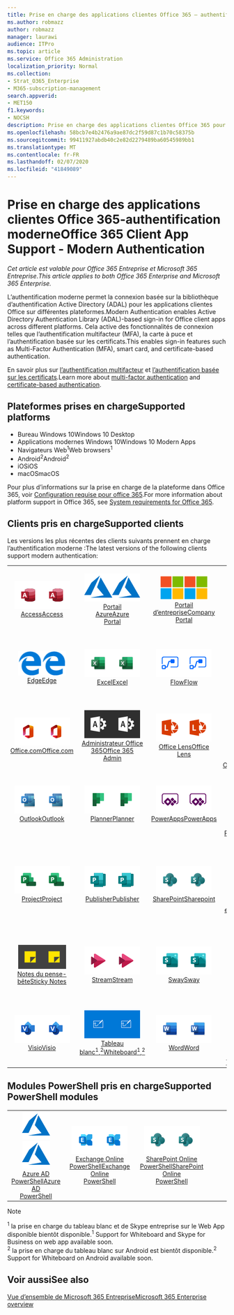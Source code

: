```yaml
---
title: Prise en charge des applications clientes Office 365 — authentification moderne
ms.author: robmazz
author: robmazz
manager: laurawi
audience: ITPro
ms.topic: article
ms.service: Office 365 Administration
localization_priority: Normal
ms.collection:
- Strat_O365_Enterprise
- M365-subscription-management
search.appverid:
- MET150
f1.keywords:
- NOCSH
description: Prise en charge des applications clientes Office 365 pour l’authentification moderne.
ms.openlocfilehash: 58bcb7e4b2476a9ae87dc2f59d87c1b70c58375b
ms.sourcegitcommit: 99411927abdb40c2e82d2279489ba60545989bb1
ms.translationtype: MT
ms.contentlocale: fr-FR
ms.lasthandoff: 02/07/2020
ms.locfileid: "41849089"
---
```

# <a name="office-365-client-app-support---modern-authentication"></a><span data-ttu-id="ec8cb-103">Prise en charge des applications clientes Office 365-authentification moderne</span><span class="sxs-lookup"><span data-stu-id="ec8cb-103">Office 365 Client App Support - Modern Authentication</span></span>

<span data-ttu-id="ec8cb-104">*Cet article est valable pour Office 365 Entreprise et Microsoft 365 Entreprise*.</span><span class="sxs-lookup"><span data-stu-id="ec8cb-104">*This article applies to both Office 365 Enterprise and Microsoft 365 Enterprise.*</span></span>

<span data-ttu-id="ec8cb-105">L’authentification moderne permet la connexion basée sur la bibliothèque d’authentification Active Directory (ADAL) pour les applications clientes Office sur différentes plateformes.</span><span class="sxs-lookup"><span data-stu-id="ec8cb-105">Modern Authentication enables Active Directory Authentication Library (ADAL)-based sign-in for Office client apps across different platforms.</span></span> <span data-ttu-id="ec8cb-106">Cela active des fonctionnalités de connexion telles que l’authentification multifacteur (MFA), la carte à puce et l’authentification basée sur les certificats.</span><span class="sxs-lookup"><span data-stu-id="ec8cb-106">This enables sign-in features such as Multi-Factor Authentication (MFA), smart card, and certificate-based authentication.</span></span>

<span data-ttu-id="ec8cb-107">En savoir plus sur [l’authentification multifacteur](https://docs.microsoft.com/azure/active-directory/authentication/multi-factor-authentication) et [l’authentification basée sur les certificats](https://docs.microsoft.com/azure/active-directory/active-directory-certificate-based-authentication-get-started).</span><span class="sxs-lookup"><span data-stu-id="ec8cb-107">Learn more about [multi-factor authentication](https://docs.microsoft.com/azure/active-directory/authentication/multi-factor-authentication) and [certificate-based authentication](https://docs.microsoft.com/azure/active-directory/active-directory-certificate-based-authentication-get-started).</span></span>

## <a name="supported-platforms"></a><span data-ttu-id="ec8cb-108">Plateformes prises en charge</span><span class="sxs-lookup"><span data-stu-id="ec8cb-108">Supported platforms</span></span>

 - <span data-ttu-id="ec8cb-109">Bureau Windows 10</span><span class="sxs-lookup"><span data-stu-id="ec8cb-109">Windows 10 Desktop</span></span>
 - <span data-ttu-id="ec8cb-110">Applications modernes Windows 10</span><span class="sxs-lookup"><span data-stu-id="ec8cb-110">Windows 10 Modern Apps</span></span>
 - <span data-ttu-id="ec8cb-111">Navigateurs Web<sup>1</sup></span><span class="sxs-lookup"><span data-stu-id="ec8cb-111">Web browsers<sup>1</sup></span></span>
 - <span data-ttu-id="ec8cb-112">Android<sup>2</sup></span><span class="sxs-lookup"><span data-stu-id="ec8cb-112">Android<sup>2</sup></span></span>
 - <span data-ttu-id="ec8cb-113">iOS</span><span class="sxs-lookup"><span data-stu-id="ec8cb-113">iOS</span></span>
 - <span data-ttu-id="ec8cb-114">macOS</span><span class="sxs-lookup"><span data-stu-id="ec8cb-114">macOS</span></span>

<span data-ttu-id="ec8cb-115">Pour plus d’informations sur la prise en charge de la plateforme dans Office 365, voir [Configuration requise pour office 365](https://products.office.com/office-system-requirements).</span><span class="sxs-lookup"><span data-stu-id="ec8cb-115">For more information about platform support in Office 365, see [System requirements for Office 365](https://products.office.com/office-system-requirements).</span></span>

## <a name="supported-clients"></a><span data-ttu-id="ec8cb-116">Clients pris en charge</span><span class="sxs-lookup"><span data-stu-id="ec8cb-116">Supported clients</span></span>

<span data-ttu-id="ec8cb-117">Les versions les plus récentes des clients suivants prennent en charge l’authentification moderne :</span><span class="sxs-lookup"><span data-stu-id="ec8cb-117">The latest versions of the following clients support modern authentication:</span></span>

| | | | | | |
|:---:|:---:|:---:|:---:|:---:|:---:|
| <span data-ttu-id="ec8cb-118">![Icône Access](media/o365-access-64x64.png)</span><span class="sxs-lookup"><span data-stu-id="ec8cb-118">![Access icon](media/o365-access-64x64.png)</span></span> <br> [<span data-ttu-id="ec8cb-119">Access</span><span class="sxs-lookup"><span data-stu-id="ec8cb-119">Access</span></span>](https://products.office.com/access) | <span data-ttu-id="ec8cb-120">![Icône Azure](media/o365-azure-64x64.png)</span><span class="sxs-lookup"><span data-stu-id="ec8cb-120">![Azure icon](media/o365-azure-64x64.png)</span></span> <br> [<span data-ttu-id="ec8cb-121">Portail <br> Azure</span><span class="sxs-lookup"><span data-stu-id="ec8cb-121">Azure <br> Portal </span></span>](https://azure.microsoft.com/features/azure-portal/) | <span data-ttu-id="ec8cb-122">![Icône portail d’entreprise](media/o365-microsoft-64x64.png)</span><span class="sxs-lookup"><span data-stu-id="ec8cb-122">![Company portal icon](media/o365-microsoft-64x64.png)</span></span> <br> [<span data-ttu-id="ec8cb-123">Portail <br> d’entreprise</span><span class="sxs-lookup"><span data-stu-id="ec8cb-123">Company <br> Portal </span></span>](https://docs.microsoft.com/intune-user-help/sign-in-to-the-company-portal) | <span data-ttu-id="ec8cb-124">![Icône Delve](media/o365-delve-64x64.png)</span><span class="sxs-lookup"><span data-stu-id="ec8cb-124">![Delve icon](media/o365-delve-64x64.png)</span></span> <br> [<span data-ttu-id="ec8cb-125">Delve</span><span class="sxs-lookup"><span data-stu-id="ec8cb-125">Delve</span></span>](https://products.office.com/business/intelligent-search) | <span data-ttu-id="ec8cb-126">![Icône Dynamics 365](media/o365-dynamics365-64x64.png)</span><span class="sxs-lookup"><span data-stu-id="ec8cb-126">![Dynamics 365 icon](media/o365-dynamics365-64x64.png)</span></span> <br> [<span data-ttu-id="ec8cb-127">Dynamics 365</span><span class="sxs-lookup"><span data-stu-id="ec8cb-127">Dynamics 365</span></span>](https://dynamics.microsoft.com) 
| <span data-ttu-id="ec8cb-128">![Icône de serveur Edge](media/o365-edge-64x64.png)</span><span class="sxs-lookup"><span data-stu-id="ec8cb-128">![Edge icon](media/o365-edge-64x64.png)</span></span> <br> [<span data-ttu-id="ec8cb-129">Edge</span><span class="sxs-lookup"><span data-stu-id="ec8cb-129">Edge</span></span>](https://www.microsoft.com/windows/microsoft-edge) | <span data-ttu-id="ec8cb-130">![Icône Excel](media/o365-excel-64x64.png)</span><span class="sxs-lookup"><span data-stu-id="ec8cb-130">![Excel icon](media/o365-excel-64x64.png)</span></span> <br> [<span data-ttu-id="ec8cb-131">Excel</span><span class="sxs-lookup"><span data-stu-id="ec8cb-131">Excel</span></span>](https://products.office.com/excel) | <span data-ttu-id="ec8cb-132">![Icône Flow](media/o365-flow-64x64.png)</span><span class="sxs-lookup"><span data-stu-id="ec8cb-132">![Flow icon](media/o365-flow-64x64.png)</span></span> <br> [<span data-ttu-id="ec8cb-133">Flow</span><span class="sxs-lookup"><span data-stu-id="ec8cb-133">Flow</span></span>](https://flow.microsoft.com) | <span data-ttu-id="ec8cb-134">![Icône Forms](media/o365-forms-64x64.png)</span><span class="sxs-lookup"><span data-stu-id="ec8cb-134">![Forms icon](media/o365-forms-64x64.png)</span></span> <br> [<span data-ttu-id="ec8cb-135">Forms</span><span class="sxs-lookup"><span data-stu-id="ec8cb-135">Forms</span></span>](https://flow.microsoft.com/connectors/shared_microsoftforms/microsoft-forms/) | <span data-ttu-id="ec8cb-136">![Icône Kaizala](media/o365-kaizala-64x64.png)</span><span class="sxs-lookup"><span data-stu-id="ec8cb-136">![Kaizala icon](media/o365-kaizala-64x64.png)</span></span> <br> [<span data-ttu-id="ec8cb-137">Kaizala</span><span class="sxs-lookup"><span data-stu-id="ec8cb-137">Kaizala</span></span>](https://products.office.com/en/business/microsoft-kaizala) 
| <span data-ttu-id="ec8cb-138">![Icône Office.com](media/o365-office-64x64.png)</span><span class="sxs-lookup"><span data-stu-id="ec8cb-138">![Office.com icon](media/o365-office-64x64.png)</span></span> <br> [<span data-ttu-id="ec8cb-139">Office.com</span><span class="sxs-lookup"><span data-stu-id="ec8cb-139">Office.com</span></span>](https://www.office.com/) | <span data-ttu-id="ec8cb-140">![Icône d’administrateur Office 365](media/o365-o365admin-64x64.png)</span><span class="sxs-lookup"><span data-stu-id="ec8cb-140">![Office 365 Admin icon](media/o365-o365admin-64x64.png)</span></span> <br> [<span data-ttu-id="ec8cb-141">Administrateur Office <br> 365</span><span class="sxs-lookup"><span data-stu-id="ec8cb-141">Office 365 <br> Admin</span></span>](https://products.office.com/business/manage-office-365-admin-app) | <span data-ttu-id="ec8cb-142">![Icône de l’objectif](media/o365-lens-64x64.png)</span><span class="sxs-lookup"><span data-stu-id="ec8cb-142">![Lens icon](media/o365-lens-64x64.png)</span></span> <br> [<span data-ttu-id="ec8cb-143">Office Lens</span><span class="sxs-lookup"><span data-stu-id="ec8cb-143">Office Lens</span></span>](https://www.microsoft.com/p/office-lens/9wzdncrfj3t8?activetab=pivot%3Aoverviewtab) | <span data-ttu-id="ec8cb-144">![Icône OneDrive entreprise](media/o365-OneDrive-64x64.png)</span><span class="sxs-lookup"><span data-stu-id="ec8cb-144">![OneDrive for Business icon](media/o365-OneDrive-64x64.png)</span></span> <br> [<span data-ttu-id="ec8cb-145">OneDrive</span><span class="sxs-lookup"><span data-stu-id="ec8cb-145">OneDrive</span></span>](https://products.office.com/onedrive-for-business/online-cloud-storage) |  <span data-ttu-id="ec8cb-146">![Icône OneNote](media/o365-OneNote-64x64.png)</span><span class="sxs-lookup"><span data-stu-id="ec8cb-146">![OneNote icon](media/o365-OneNote-64x64.png)</span></span> <br> [<span data-ttu-id="ec8cb-147">OneNote</span><span class="sxs-lookup"><span data-stu-id="ec8cb-147">OneNote</span></span>](https://products.office.com/onenote) 
| <span data-ttu-id="ec8cb-148">![Icône Outlook](media/o365-outlook-64x64.png)</span><span class="sxs-lookup"><span data-stu-id="ec8cb-148">![Outlook icon](media/o365-outlook-64x64.png)</span></span> <br> [<span data-ttu-id="ec8cb-149">Outlook</span><span class="sxs-lookup"><span data-stu-id="ec8cb-149">Outlook</span></span>](https://products.office.com/outlook) | <span data-ttu-id="ec8cb-150">![Icône planificateur](media/o365-planner-64x64.png)</span><span class="sxs-lookup"><span data-stu-id="ec8cb-150">![Planner icon](media/o365-planner-64x64.png)</span></span> <br> [<span data-ttu-id="ec8cb-151">Planner</span><span class="sxs-lookup"><span data-stu-id="ec8cb-151">Planner</span></span>](https://products.office.com/business/task-management-software) | <span data-ttu-id="ec8cb-152">![Icône PowerApp](media/o365-powerapps-64x64.png)</span><span class="sxs-lookup"><span data-stu-id="ec8cb-152">![PowerApps icon](media/o365-powerapps-64x64.png)</span></span> <br> [<span data-ttu-id="ec8cb-153">PowerApps</span><span class="sxs-lookup"><span data-stu-id="ec8cb-153">PowerApps </span></span>](https://powerapps.microsoft.com) | <span data-ttu-id="ec8cb-154">![Icône PowerBI](media/o365-powerbi-64x64.png)</span><span class="sxs-lookup"><span data-stu-id="ec8cb-154">![PowerBI icon](media/o365-powerbi-64x64.png)</span></span> <br> [<span data-ttu-id="ec8cb-155">Power BI</span><span class="sxs-lookup"><span data-stu-id="ec8cb-155">Power BI</span></span>](https://powerbi.microsoft.com)| <span data-ttu-id="ec8cb-156">![Icône PowerPoint](media/o365-powerpoint-64x64.png)</span><span class="sxs-lookup"><span data-stu-id="ec8cb-156">![PowerPoint icon](media/o365-powerpoint-64x64.png)</span></span> <br> [<span data-ttu-id="ec8cb-157">PowerPoint</span><span class="sxs-lookup"><span data-stu-id="ec8cb-157">PowerPoint</span></span>](https://products.office.com/powerpoint) 
| <span data-ttu-id="ec8cb-158">![Icône Project](media/o365-project-64x64.png)</span><span class="sxs-lookup"><span data-stu-id="ec8cb-158">![Project icon](media/o365-project-64x64.png)</span></span> <br> [<span data-ttu-id="ec8cb-159">Project</span><span class="sxs-lookup"><span data-stu-id="ec8cb-159">Project</span></span>](https://products.office.com/project) | <span data-ttu-id="ec8cb-160">![Icône Publisher](media/o365-publisher-64x64.png)</span><span class="sxs-lookup"><span data-stu-id="ec8cb-160">![Publisher icon](media/o365-publisher-64x64.png)</span></span> <br> [<span data-ttu-id="ec8cb-161">Publisher</span><span class="sxs-lookup"><span data-stu-id="ec8cb-161">Publisher</span></span>](https://products.office.com/publisher) | <span data-ttu-id="ec8cb-162">![Icône de SharePoint](media/o365-sharepoint-64x64.png)</span><span class="sxs-lookup"><span data-stu-id="ec8cb-162">![SharePoint icon](media/o365-sharepoint-64x64.png)</span></span> <br> [<span data-ttu-id="ec8cb-163">SharePoint</span><span class="sxs-lookup"><span data-stu-id="ec8cb-163">Sharepoint</span></span>](https://products.office.com/sharepoint) | <span data-ttu-id="ec8cb-164">![Icône Skype Entreprise](media/o365-skypeforbusiness-64x64.png)</span><span class="sxs-lookup"><span data-stu-id="ec8cb-164">![Skype for Business icon](media/o365-skypeforbusiness-64x64.png)</span></span> <br> [<span data-ttu-id="ec8cb-165">Skype <br> entreprise<sup>1</sup></span><span class="sxs-lookup"><span data-stu-id="ec8cb-165">Skype for <br> Business<sup>1</sup></span></span>](https://www.skype.com/business/) | <span data-ttu-id="ec8cb-166">![Icône StaffHub](media/o365-staffhub-64x64.png)</span><span class="sxs-lookup"><span data-stu-id="ec8cb-166">![StaffHub icon](media/o365-staffhub-64x64.png)</span></span> <br> [<span data-ttu-id="ec8cb-167">StaffHub</span><span class="sxs-lookup"><span data-stu-id="ec8cb-167">StaffHub</span></span>](https://products.office.com/microsoft-staffhub/staff-scheduling-software)
| <span data-ttu-id="ec8cb-168">![Icône de pense-bête](media/o365-stickynotes-64x64.png)</span><span class="sxs-lookup"><span data-stu-id="ec8cb-168">![Sticky Notes icon](media/o365-stickynotes-64x64.png)</span></span> <br> [<span data-ttu-id="ec8cb-169">Notes du pense-bête</span><span class="sxs-lookup"><span data-stu-id="ec8cb-169">Sticky Notes</span></span>](https://www.microsoft.com/p/microsoft-sticky-notes/9nblggh4qghw) | <span data-ttu-id="ec8cb-170">![Icône Stream](media/o365-stream-64x64.png)</span><span class="sxs-lookup"><span data-stu-id="ec8cb-170">![Stream icon](media/o365-stream-64x64.png)</span></span> <br> [<span data-ttu-id="ec8cb-171">Stream</span><span class="sxs-lookup"><span data-stu-id="ec8cb-171">Stream</span></span>](https://stream.microsoft.com) | <span data-ttu-id="ec8cb-172">![Icône Sway](media/o365-sway-64x64.png)</span><span class="sxs-lookup"><span data-stu-id="ec8cb-172">![Sway icon](media/o365-sway-64x64.png)</span></span> <br> [<span data-ttu-id="ec8cb-173">Sway</span><span class="sxs-lookup"><span data-stu-id="ec8cb-173">Sway</span></span>](https://sway.com) | <span data-ttu-id="ec8cb-174">![Icône Teams](media/o365-teams-64x64.png)</span><span class="sxs-lookup"><span data-stu-id="ec8cb-174">![Teams icon](media/o365-teams-64x64.png)</span></span> <br> [<span data-ttu-id="ec8cb-175">Teams</span><span class="sxs-lookup"><span data-stu-id="ec8cb-175">Teams</span></span>](https://products.office.com/microsoft-teams/group-chat-software) | <span data-ttu-id="ec8cb-176">![Icône action](media/o365-todo-64x64.png)</span><span class="sxs-lookup"><span data-stu-id="ec8cb-176">![To Do icon](media/o365-todo-64x64.png)</span></span> <br> [<span data-ttu-id="ec8cb-177">Action</span><span class="sxs-lookup"><span data-stu-id="ec8cb-177">To Do</span></span>](https://todo.microsoft.com) 
| <span data-ttu-id="ec8cb-178">![Icône Visio](media/o365-visio-64x64.png)</span><span class="sxs-lookup"><span data-stu-id="ec8cb-178">![Visio icon](media/o365-visio-64x64.png)</span></span> <br> [<span data-ttu-id="ec8cb-179">Visio</span><span class="sxs-lookup"><span data-stu-id="ec8cb-179">Visio</span></span>](https://products.office.com/visio/flowchart-software) | <span data-ttu-id="ec8cb-180">![Icône de tableau blanc](media/o365-whiteboard-64x64.png)</span><span class="sxs-lookup"><span data-stu-id="ec8cb-180">![Whiteboard icon](media/o365-whiteboard-64x64.png)</span></span> <br> [<span data-ttu-id="ec8cb-181">Tableau blanc<sup>1</sup>,<sup>2</sup></span><span class="sxs-lookup"><span data-stu-id="ec8cb-181">Whiteboard<sup>1</sup>,<sup>2</sup></span></span>](https://whiteboard.microsoft.com/) | <span data-ttu-id="ec8cb-182">![Icône Word](media/o365-word-64x64.png)</span><span class="sxs-lookup"><span data-stu-id="ec8cb-182">![Word icon](media/o365-word-64x64.png)</span></span> <br> [<span data-ttu-id="ec8cb-183">Word</span><span class="sxs-lookup"><span data-stu-id="ec8cb-183">Word</span></span>](https://products.office.com/word) | <span data-ttu-id="ec8cb-184">![Icône Yammer](media/o365-yammer-64x64.png)</span><span class="sxs-lookup"><span data-stu-id="ec8cb-184">![Yammer icon](media/o365-yammer-64x64.png)</span></span> <br> [<span data-ttu-id="ec8cb-185">Yammer</span><span class="sxs-lookup"><span data-stu-id="ec8cb-185">Yammer</span></span>](https://products.office.com/yammer/yammer-overview) | <span data-ttu-id="ec8cb-186">![Icône Yammer](media/o365-yammer-64x64.png)</span><span class="sxs-lookup"><span data-stu-id="ec8cb-186">![Yammer icon](media/o365-yammer-64x64.png)</span></span> <br> [<span data-ttu-id="ec8cb-187">Notificateur <br> Yammer</span><span class="sxs-lookup"><span data-stu-id="ec8cb-187">Yammer <br> Notifier</span></span>](https://products.office.com/yammer/yammer-overview) |  |

## <a name="supported-powershell-modules"></a><span data-ttu-id="ec8cb-188">Modules PowerShell pris en charge</span><span class="sxs-lookup"><span data-stu-id="ec8cb-188">Supported PowerShell modules</span></span>

| | | | | | |
|:---:|:---:|:---:|:---:|:---:|:---:|
| <span data-ttu-id="ec8cb-189">![Icône Azure](media/o365-azure-64x64.png)</span><span class="sxs-lookup"><span data-stu-id="ec8cb-189">![Azure icon](media/o365-azure-64x64.png)</span></span> <br> [<span data-ttu-id="ec8cb-190">Azure AD <br> PowerShell</span><span class="sxs-lookup"><span data-stu-id="ec8cb-190">Azure AD <br> PowerShell</span></span>](https://docs.microsoft.com/powershell/azure/active-directory/overview?view=azureadps-2.0) | <span data-ttu-id="ec8cb-191">![Icône Exchange](media/o365-exchange-64x64.png)</span><span class="sxs-lookup"><span data-stu-id="ec8cb-191">![Exchange icon](media/o365-exchange-64x64.png)</span></span> <br> [<span data-ttu-id="ec8cb-192">Exchange Online <br> PowerShell</span><span class="sxs-lookup"><span data-stu-id="ec8cb-192">Exchange Online <br> PowerShell</span></span>](https://docs.microsoft.com/powershell/exchange/exchange-online/exchange-online-powershell?view=exchange-ps) | <span data-ttu-id="ec8cb-193">![Icône de SharePoint](media/o365-sharepoint-64x64.png)</span><span class="sxs-lookup"><span data-stu-id="ec8cb-193">![SharePoint icon](media/o365-sharepoint-64x64.png)</span></span> <br> [<span data-ttu-id="ec8cb-194">SharePoint Online <br> PowerShell</span><span class="sxs-lookup"><span data-stu-id="ec8cb-194">SharePoint Online <br> PowerShell</span></span>](https://docs.microsoft.com/powershell/sharepoint/sharepoint-online/connect-sharepoint-online)

> [!NOTE]
> <span data-ttu-id="ec8cb-195"><sup>1</sup> la prise en charge du tableau blanc et de Skype entreprise sur le Web App disponible bientôt disponible.</span><span class="sxs-lookup"><span data-stu-id="ec8cb-195"><sup>1</sup> Support for Whiteboard and Skype for Business on web app available soon.</span></span> <br>
> <span data-ttu-id="ec8cb-196"><sup>2</sup> la prise en charge du tableau blanc sur Android est bientôt disponible.</span><span class="sxs-lookup"><span data-stu-id="ec8cb-196"><sup>2</sup> Support for Whiteboard on Android available soon.</span></span>

## <a name="see-also"></a><span data-ttu-id="ec8cb-197">Voir aussi</span><span class="sxs-lookup"><span data-stu-id="ec8cb-197">See also</span></span>

[<span data-ttu-id="ec8cb-198">Vue d’ensemble de Microsoft 365 Entreprise</span><span class="sxs-lookup"><span data-stu-id="ec8cb-198">Microsoft 365 Enterprise overview</span></span>](https://docs.microsoft.com/microsoft-365/enterprise/microsoft-365-overview)
